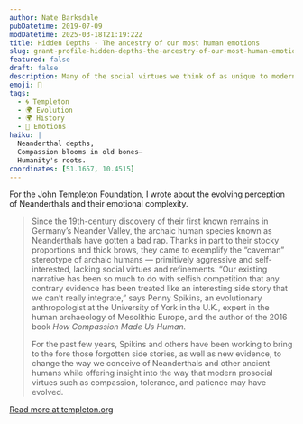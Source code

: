 ```yaml
---
author: Nate Barksdale
pubDatetime: 2019-07-09
modDatetime: 2025-03-18T21:19:22Z
title: Hidden Depths - The ancestry of our most human emotions
slug: grant-profile-hidden-depths-the-ancestry-of-our-most-human-emotions
featured: false
draft: false
description: Many of the social virtues we think of as unique to modern humans may have developed far earlier than previously thought.
emoji: 🧬
tags:
  - 🌀 Templeton
  - 🌍 Evolution
  - 🌍 History
  - 👥 Emotions
haiku: |
  Neanderthal depths,
  Compassion blooms in old bones—
  Humanity's roots.
coordinates: [51.1657, 10.4515]
---
```


For the John Templeton Foundation, I wrote about the evolving perception of Neanderthals and their emotional complexity.

> Since the 19th-century discovery of their first known remains in Germany’s Neander Valley, the archaic human species known as Neanderthals have gotten a bad rap. Thanks in part to their stocky proportions and thick brows, they came to exemplify the “caveman” stereotype of archaic humans — primitively aggressive and self-interested, lacking social virtues and refinements. “Our existing narrative has been so much to do with selfish competition that any contrary evidence has been treated like an interesting side story that we can’t really integrate,” says Penny Spikins, an evolutionary anthropologist at the University of York in the U.K., expert in the human archaeology of Mesolithic Europe, and the author of the 2016 book _How Compassion Made Us Human._
>
> For the past few years, Spikins and others have been working to bring to the fore those forgotten side stories, as well as new evidence, to change the way we conceive of Neanderthals and other ancient humans while offering insight into the way that modern prosocial virtues such as compassion, tolerance, and patience may have evolved.

[Read more at templeton.org](https://www.templeton.org/grant/hidden-depths-the-ancestry-of-our-most-human-emotions)
